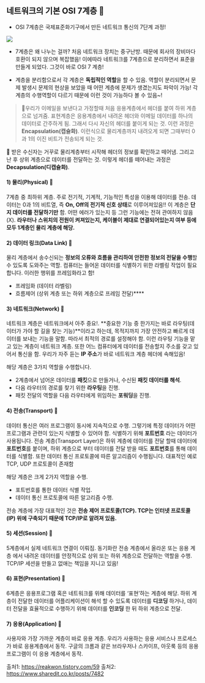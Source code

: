 ## 네트워크의 기본 OSI 7계층 🌷

* OSI 7계층은 국제표준화기구에서 만든 네트워크 통신의 7단계 과정!

![](https://images.velog.io/images/majaeh43/post/b897b080-856a-42a0-aa8a-a6a29e80e874/image.png)

* 7계층은 왜 나누는 걸까?
처음 네트워크 장치는 중구난방. 때문에 회사의 장비마다 호환이 되지 않으며 복잡했음! 이에따라 네트워크를 7계층으로 분리하면서 표준을 만들게 되었다. 그것이 바로 OSI 7 계층!

* 계층을 분리함으로서 각 계층은 **독립적인 역할**을 할 수 있음. 역할이 분리되면서 문제 발생시 문제의 현상을 보았을 때 어떤 계층에 문제가 생겼는지도 파악이 가능! 각 계층의 수행역할이 다르기 때문에 이런 것이 가능하다 볼 수 있음~!

> 🌷우리가 이메일을 보낸다고 가정할때 처음 응용계층에서 헤더를 붙여 하위 계층으로 넘겨줌. 표현계층은 응용계층에서 내려온 헤더와 이메일 데이터를 하나의 데이터로 간주하게 됨. 그래서 다시 자신의 헤더를 붙이게 되는 것. 이런 과정은 **Encapsulation(캡슐화)**.
이런식으로 물리계층까지 내려오게 되면 그때부터 0과 1의 이진 비트가 전송되게 되는 것.
> 
🌷 받은 수신자는 거꾸로 물리계층부터 시작해 헤더의 정보를 확인하고 떼어냄. 그리고 난 후 상위 계층으로 데이터를 전달하는 것. 이렇게 헤더를 떼어내는 과정은 **Decapsulation(디캡슐화)**.

#### 1) 물리(Physical) 🌷
7계층 중 최하위 계층. 주로 전기적, 기계적, 기능적인 특성을 이용해 데이터를 전송. 데이터는 0과 1의 비트열, 즉 **On, Off의 전기적 신호 상태**로 이루어져있음!!
이 계층은 **단지 데이터를 전달하기만** 함. 어떤 에러가 있는지 등 그런 기능에는 전혀 관여하지 않음(X).
**라우터나 스위치의 전원이 켜져있는지, 케이블이 제대로 연결되어있는지 여부 등에 모두 1계층인 물리 계층에 해당.**

#### 2) 데이터 링크(Data Link) 🌷
물리 계층에서 송수신되는 **정보의 오류와 흐름을 관리하여 안전한 정보의 전달을 수행**할 수 있도록 도와주는 역할.
컴퓨터는 들어온 데이터를 식별하기 위한 라벨링 작업이 필요합니다. 이러한 행위를 프레임화라고 함!
* 프레임화 (데이터 라벨링)
* 흐름제어 (상위 계층 또는 하위 계층으로 프레임 전달)****

#### 3) 네트워크(Network) 🌷
네트워크 계층은 네트워크에서 아주 중요!.
**중요한 기능 중 한가지는 바로 라우팅(데이터가 가야 할 길을 찾는 기능)**이라고 하는데, 목적지까지 가장 안전하고 빠르게 데이터를 보내는 기능을 말함. 따라서 최적의 경로를 설정해야 함.
이런 라우팅 기능을 맡고 있는 계층이 네트워크 계층.
또한 어느 컴퓨터에게 데이터를 전송할지 주소를 갖고 있어서 통신을 함. 우리가 자주 듣는 **IP 주소**가 바로 네트워크 계층 헤더에 속해있음!

해당 계층은 3가지 역할을 수행합니다.
* 2계층에서 넘어온 데이터를 **패킷**으로 만들거나, 수신된 **패킷 데이터를 해석**.
* 다음 라우터의 경로를 찾기 위한 **라우팅**을 진행.
* 패킷 전달의 역할을 다음 라우터에게 위임하는 **포워딩**을 진행.

#### 4) 전송(Transport) 🌷
데이터 통신은 여러 프로그램이 동시에 지속적으로 수행. 그렇기에 특정 데이터가 어떤 프로그램과 관련이 있는지 식별할 수 있어야 함. 식별하기 위해 **포트번호** 라는 데이터가 사용됩니다.
전송 계층(Transport Layer)은 하위 계층에 데이터를 전달 할때 데이터에 **포트번호**를 붙이며, 하위 계층으로 부터 데이터를 전달 받을 때도 **포트번호**를 통해 데이터를 식별함.
또한 데이터 통신 프로토콜에 따른 알고리즘이 수행됩니다. 대표적인 예로 TCP, UDP 프로토콜이 존재함

해당 계층은 크게 2가지 역할을 수행.
* 포트번호를 통한 데이터 식별 작업.
* 데이터 통신 프로토콜에 따른 알고리즘 수행.

전송 계층에 가장 대표적인 것은 **전송 제어 프로토콜(TCP). TCP는 인터넷 프로토콜(IP) 위에 구축되기 때문에 TCP/IP로 알려져 있음.**

#### 5) 세션(Session) 🌷
5계층에서 실제 네트워크 연결이 이뤄짐. 동기화란 전송 계층에서 올라온 또는 응용 계층 에서 내려온 데이터를 안정적으로 상위 또는 하위 계층으로 전달하는 역할을 수행. TCP/IP 세션을 만들고 없애는 책임을 지니고 있음!

#### 6) 표현(Presentation) 🌷
6계층은 응용프로그램 혹은 네트워크를 위해 데이터를 ‘표현’하는 계층에 해당. 하위 계층이 전달한 데이터를 어플리케이션이 해석 할 수 있도록 데이터를 **디코딩** 하거나, 데이터 전달을 효율적으로 수행하기 위해 데이터를 **인코딩** 한 뒤 하위 계층으로 전달.

#### 7) 응용(Application) 🌷
사용자와 가장 가까운 계층이 바로 응용 계층. 우리가 사용하는 응용 서비스나 프로세스가 바로 응용계층에서 동작. 구글의 크롬과 같은 브라우저나 스카이프, 아웃룩 등의 응용프로그램이 이 응용 계층에서 동작.

출처1: https://reakwon.tistory.com/59
출처2: https://www.sharedit.co.kr/posts/7482
